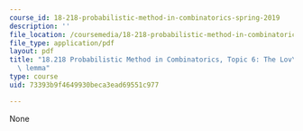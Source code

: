 ```yaml
---
course_id: 18-218-probabilistic-method-in-combinatorics-spring-2019
description: ''
file_location: /coursemedia/18-218-probabilistic-method-in-combinatorics-spring-2019/73393b9f4649930beca3ead69551c977_MIT18_218S19_ch6.pdf
file_type: application/pdf
layout: pdf
title: "18.218 Probabilistic Method in Combinatorics, Topic 6: The Lov\xE1sz local\
  \ lemma"
type: course
uid: 73393b9f4649930beca3ead69551c977

---
```

None